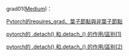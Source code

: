 grad01([Medium](https://medium.com/p/6f978fa65a80))：

[Pytorch的requires_grad、葉子節點與非葉子節點](https://blog.csdn.net/qq_36429555/article/details/118657440)

[pytorch的 .detach() 和.detach_() 的作用/區别(1)](https://blog.csdn.net/qq_27825451/article/details/95498211)

[pytorch的 .detach() 和.detach_() 的作用/區别(2)](http://nysdy.com/post/pytorch_detach_data/)
